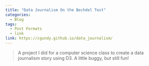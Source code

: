 ```yaml
---
title: "Data Journalism On the Bechdel Test"
categories:
  - Blog
tags:
  - Post Formats
  - link
link: https://cgundy.github.io/data_journalism/
---
```


> A project I did for a computer science class to create a data journalism story using D3. A little buggy, but still fun!
  
